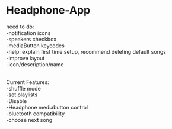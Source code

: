 # Headphone-App

need to do:<br />
-notification icons<br />
-speakers checkbox<br />
-mediaButton keycodes<br />
-help: explain first time setup, recommend deleting default songs<br />
-improve layout<br />
-icon/description/name<br /><br />

Current Features:<br />
-shuffle mode<br />
-set playlists<br />
-Disable<br />
-Headphone mediabutton control<br />
-bluetooth compatibility<br />
-choose next song<br />
